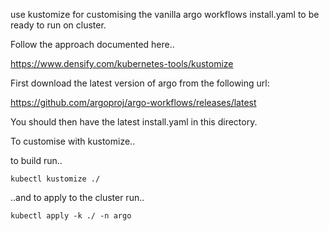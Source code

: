 use kustomize for customising the vanilla argo workflows install.yaml to be ready to run on cluster. 

Follow the approach documented here.. 

https://www.densify.com/kubernetes-tools/kustomize

First download the latest version of argo from the following url: 

https://github.com/argoproj/argo-workflows/releases/latest

You should then have the latest install.yaml in this directory. 

To customise with kustomize..

to build run.. 
```
kubectl kustomize ./
```
..and to apply to the cluster run..
```
kubectl apply -k ./ -n argo
```

